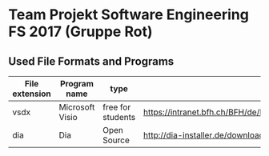 # Team Projekt Software Engineering FS 2017 (Gruppe Rot)

## Used File Formats and Programs
| File extension | Program name    | type              | link                                                                                                                                                                            |
|----------------|-----------------|-------------------|---------------------------------------------------------------------------------------------------------------------------------------------------------------------------------|
| vsdx           | Microsoft Visio | free for students | https://intranet.bfh.ch/BFH/de/Dienste/IT/Verguenstigungen_Angebote/Verguenstigungen/Seiten/default.aspx#ctl00_SPWebPartManager1_g_9ff6590b_5549_479a_be31_3d8a60dc8827_ctl00_1 |
| dia            | Dia             | Open Source       | http://dia-installer.de/download/index.html                                                                                                                                     |

